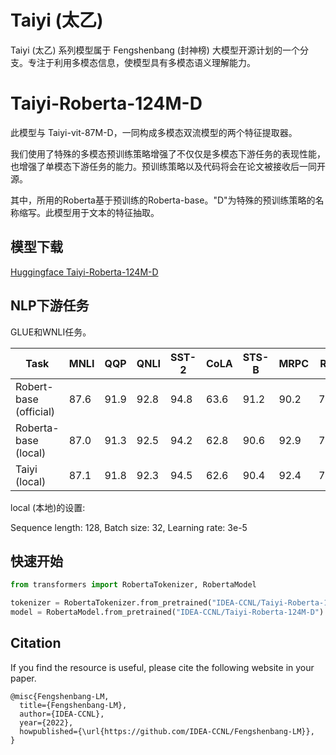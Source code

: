 # Taiyi (太乙)

Taiyi (太乙) 系列模型属于 Fengshenbang (封神榜) 大模型开源计划的一个分支。专注于利用多模态信息，使模型具有多模态语义理解能力。

# Taiyi-Roberta-124M-D

此模型与 Taiyi-vit-87M-D，一同构成多模态双流模型的两个特征提取器。

我们使用了特殊的多模态预训练策略增强了不仅仅是多模态下游任务的表现性能，也增强了单模态下游任务的能力。预训练策略以及代码将会在论文被接收后一同开源。

其中，所用的Roberta基于预训练的Roberta-base。"D"为特殊的预训练策略的名称缩写。此模型用于文本的特征抽取。

## 模型下载

[Huggingface Taiyi-Roberta-124M-D](https://huggingface.co/IDEA-CCNL/Taiyi-Roberta-124M-D)

## NLP下游任务

GLUE和WNLI任务。

| Task                   | MNLI | QQP  | QNLI | SST-2 | CoLA | STS-B | MRPC | RTE  | WNLI |
|------------------------|------|------|------|-------|------|-------|------|------|------|
| Robert-base (official) | 87.6 | 91.9 | 92.8 | 94.8  | 63.6 | 91.2  | 90.2 | 78.7 |   -  |
| Roberta-base (local)   | 87.0 | 91.3 | 92.5 | 94.2  | 62.8 | 90.6  | 92.9 | 78.0 | 56.3 |
| Taiyi (local)          | 87.1 | 91.8 | 92.3 | 94.5  | 62.6 | 90.4  | 92.4 | 78.7 | 56.3 |

local (本地)的设置:

Sequence length: 128, Batch size: 32, Learning rate: 3e-5

## 快速开始

```python
from transformers import RobertaTokenizer, RobertaModel

tokenizer = RobertaTokenizer.from_pretrained("IDEA-CCNL/Taiyi-Roberta-124M-D")
model = RobertaModel.from_pretrained("IDEA-CCNL/Taiyi-Roberta-124M-D")
```

## Citation
If you find the resource is useful, please cite the following website in your paper.
```
@misc{Fengshenbang-LM,
  title={Fengshenbang-LM},
  author={IDEA-CCNL},
  year={2022},
  howpublished={\url{https://github.com/IDEA-CCNL/Fengshenbang-LM}},
}
```